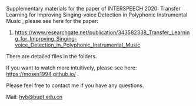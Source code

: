 Supplementary materials for the paper of INTERSPEECH 2020: Transfer Learning for Improving Singing-voice Detection in Polyphonic Instrumental Music , please see here for the paper:
1) https://www.researchgate.net/publication/343582338_Transfer_Learning_for_Improving_Singing-voice_Detection_in_Polyphonic_Instrumental_Music


There are detailed files in the folders.


If you want to watch more intuitively, please see here: https://moses1994.github.io/ .


Please feel free to contact me if you have any questions.

Mail: hyb@bupt.edu.cn
